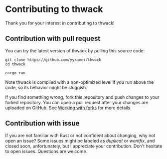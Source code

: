 # Contributing to thwack

Thank you for your interest in contributing to thwack!

## Contribution with pull request

You can try the latest version of thwack by pulling this source code:

```console
git clone https://github.com/yykamei/thwack
cd thwack

cargo run
```

Note thwack is compiled with a non-optimized level if you run above the code, so its behavior might be sluggish.

If you find something wrong, fork this repository and push changes to your forked repository.
You can open a pull request after your changes are uploaded on GitHub.
See [Working with forks](https://docs.github.com/en/github/collaborating-with-pull-requests/working-with-forks) for more details.

## Contribution with issue

If you are not familiar with Rust or not confident about changing, why not open an issue?
Some issues might be labeled as _duplicat_ or _wontfix_, and closed soon, unfortunately, but I appreciate your contribution. Don't hesitate to open issues. Questions are welcome.
